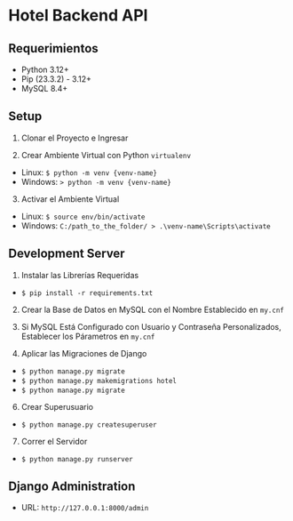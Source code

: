 Hotel Backend API
====================

## Requerimientos

* Python 3.12+
* Pip (23.3.2) - 3.12+
* MySQL 8.4+

## Setup 

1. Clonar el Proyecto e Ingresar

2. Crear Ambiente Virtual con Python `virtualenv`
- Linux: `$ python -m venv {venv-name}`
- Windows: `> python -m venv {venv-name}`

3. Activar el Ambiente Virtual
- Linux: `$ source env/bin/activate`
- Windows: `C:/path_to_the_folder/ > .\venv-name\Scripts\activate`

## Development Server

1. Instalar las Librerías Requeridas
- `$ pip install -r requirements.txt`

2. Crear la Base de Datos en MySQL con el Nombre Establecido en `my.cnf`
3. Si MySQL Está Configurado con Usuario y Contraseña Personalizados, Establecer los Párametros en `my.cnf` 

4. Aplicar las Migraciones de Django
- `$ python manage.py migrate`
- `$ python manage.py makemigrations hotel`
- `$ python manage.py migrate`

6. Crear Superusuario
- `$ python manage.py createsuperuser`

7. Correr el Servidor
- `$ python manage.py runserver`

## Django Administration

- URL: `http://127.0.0.1:8000/admin`
